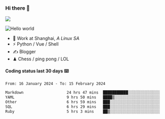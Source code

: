 ### Hi there 👋
![](https://komarev.com/ghpvc/?username=Xuhandsome)


<img src="https://github-readme-stats.vercel.app/api?username=XuHandsome&show_icons=true&theme=merko" alt="Hello world">

<br/>

- 🍻  Work at Shanghai, _A Linux SA_
- ⚡  Python / Vue / Shell
- ✍️  Blogger
- ♟  Chess / ping pong / LOL

#### Coding status last 30 days ⌨️

<!--START_SECTION:waka-->

```txt
From: 16 January 2024 - To: 15 February 2024

Markdown                   24 hrs 47 mins  ███████████░░░░░░░░░░░░░░   44.13 %
YAML                       9 hrs 50 mins   ████▒░░░░░░░░░░░░░░░░░░░░   17.53 %
Other                      6 hrs 59 mins   ███░░░░░░░░░░░░░░░░░░░░░░   12.43 %
SQL                        6 hrs 29 mins   ███░░░░░░░░░░░░░░░░░░░░░░   11.55 %
Ruby                       5 hrs 3 mins    ██▒░░░░░░░░░░░░░░░░░░░░░░   09.00 %
```

<!--END_SECTION:waka-->
